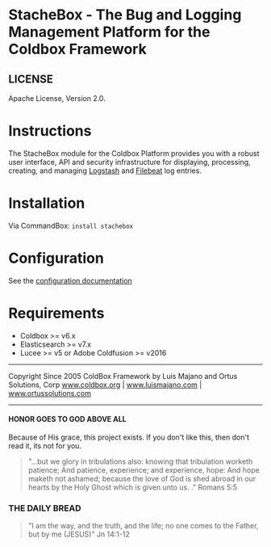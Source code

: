 # StacheBox - The Bug and Logging Management Platform for the Coldbox Framework

## LICENSE
Apache License, Version 2.0.

Instructions
============

The StacheBox module for the Coldbox Platform provides you with a robust user interface, API and security infrastructure for displaying, processing, creating, and managing [Logstash](https://www.elastic.co/logstash) and [Filebeat](https://www.elastic.co/beats/filebeat) log entries.

Installation
============

Via CommandBox:  `install stachebox`

Configuration
=============
See the [configuration documentation](Configuration.md)

Requirements
============

* Coldbox >= v6.x
* Elasticsearch  >= v7.x
* Lucee >= v5 or Adobe Coldfusion >= v2016


********************************************************************************
Copyright Since 2005 ColdBox Framework by Luis Majano and Ortus Solutions, Corp
www.coldbox.org | www.luismajano.com | www.ortussolutions.com
********************************************************************************
#### HONOR GOES TO GOD ABOVE ALL
Because of His grace, this project exists. If you don't like this, then don't read it, its not for you.

> "...but we glory in tribulations also: knowing that tribulation worketh patience; And patience, experience; and experience, hope:
And hope maketh not ashamed; because the love of God is shed abroad in our hearts by the Holy Ghost which is given unto us. ." Romans 5:5

### THE DAILY BREAD
 > "I am the way, and the truth, and the life; no one comes to the Father, but by me (JESUS)" Jn 14:1-12
